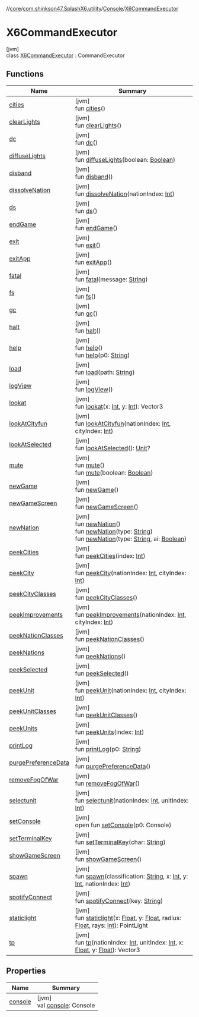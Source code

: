 //[core](../../../../index.md)/[com.shinkson47.SplashX6.utility](../../index.md)/[Console](../index.md)/[X6CommandExecutor](index.md)

# X6CommandExecutor

[jvm]\
class [X6CommandExecutor](index.md) : CommandExecutor

## Functions

| Name | Summary |
|---|---|
| [cities](cities.md) | [jvm]<br>fun [cities](cities.md)() |
| [clearLights](clear-lights.md) | [jvm]<br>fun [clearLights](clear-lights.md)() |
| [dc](dc.md) | [jvm]<br>fun [dc](dc.md)() |
| [diffuseLights](diffuse-lights.md) | [jvm]<br>fun [diffuseLights](diffuse-lights.md)(boolean: [Boolean](https://kotlinlang.org/api/latest/jvm/stdlib/kotlin/-boolean/index.html)) |
| [disband](disband.md) | [jvm]<br>fun [disband](disband.md)() |
| [dissolveNation](dissolve-nation.md) | [jvm]<br>fun [dissolveNation](dissolve-nation.md)(nationIndex: [Int](https://kotlinlang.org/api/latest/jvm/stdlib/kotlin/-int/index.html)) |
| [ds](ds.md) | [jvm]<br>fun [ds](ds.md)() |
| [endGame](end-game.md) | [jvm]<br>fun [endGame](end-game.md)() |
| [exit](exit.md) | [jvm]<br>fun [exit](exit.md)() |
| [exitApp](index.md#-113103897%2FFunctions%2F971615585) | [jvm]<br>fun [exitApp](index.md#-113103897%2FFunctions%2F971615585)() |
| [fatal](fatal.md) | [jvm]<br>fun [fatal](fatal.md)(message: [String](https://kotlinlang.org/api/latest/jvm/stdlib/kotlin/-string/index.html)) |
| [fs](fs.md) | [jvm]<br>fun [fs](fs.md)() |
| [gc](gc.md) | [jvm]<br>fun [gc](gc.md)() |
| [halt](halt.md) | [jvm]<br>fun [halt](halt.md)() |
| [help](index.md#-874969137%2FFunctions%2F971615585) | [jvm]<br>fun [help](index.md#-874969137%2FFunctions%2F971615585)()<br>fun [help](index.md#1186754965%2FFunctions%2F971615585)(p0: [String](https://kotlinlang.org/api/latest/jvm/stdlib/kotlin/-string/index.html)) |
| [load](load.md) | [jvm]<br>fun [load](load.md)(path: [String](https://kotlinlang.org/api/latest/jvm/stdlib/kotlin/-string/index.html)) |
| [logView](index.md#1422751425%2FFunctions%2F971615585) | [jvm]<br>fun [logView](index.md#1422751425%2FFunctions%2F971615585)() |
| [lookat](lookat.md) | [jvm]<br>fun [lookat](lookat.md)(x: [Int](https://kotlinlang.org/api/latest/jvm/stdlib/kotlin/-int/index.html), y: [Int](https://kotlinlang.org/api/latest/jvm/stdlib/kotlin/-int/index.html)): Vector3 |
| [lookAtCityfun](look-at-cityfun.md) | [jvm]<br>fun [lookAtCityfun](look-at-cityfun.md)(nationIndex: [Int](https://kotlinlang.org/api/latest/jvm/stdlib/kotlin/-int/index.html), cityIndex: [Int](https://kotlinlang.org/api/latest/jvm/stdlib/kotlin/-int/index.html)) |
| [lookAtSelected](look-at-selected.md) | [jvm]<br>fun [lookAtSelected](look-at-selected.md)(): [Unit](https://kotlinlang.org/api/latest/jvm/stdlib/kotlin/-unit/index.html)? |
| [mute](mute.md) | [jvm]<br>fun [mute](mute.md)()<br>fun [mute](mute.md)(boolean: [Boolean](https://kotlinlang.org/api/latest/jvm/stdlib/kotlin/-boolean/index.html)) |
| [newGame](new-game.md) | [jvm]<br>fun [newGame](new-game.md)() |
| [newGameScreen](new-game-screen.md) | [jvm]<br>fun [newGameScreen](new-game-screen.md)() |
| [newNation](new-nation.md) | [jvm]<br>fun [newNation](new-nation.md)()<br>fun [newNation](new-nation.md)(type: [String](https://kotlinlang.org/api/latest/jvm/stdlib/kotlin/-string/index.html))<br>fun [newNation](new-nation.md)(type: [String](https://kotlinlang.org/api/latest/jvm/stdlib/kotlin/-string/index.html), ai: [Boolean](https://kotlinlang.org/api/latest/jvm/stdlib/kotlin/-boolean/index.html)) |
| [peekCities](peek-cities.md) | [jvm]<br>fun [peekCities](peek-cities.md)(index: [Int](https://kotlinlang.org/api/latest/jvm/stdlib/kotlin/-int/index.html)) |
| [peekCity](peek-city.md) | [jvm]<br>fun [peekCity](peek-city.md)(nationIndex: [Int](https://kotlinlang.org/api/latest/jvm/stdlib/kotlin/-int/index.html), cityIndex: [Int](https://kotlinlang.org/api/latest/jvm/stdlib/kotlin/-int/index.html)) |
| [peekCityClasses](peek-city-classes.md) | [jvm]<br>fun [peekCityClasses](peek-city-classes.md)() |
| [peekImprovements](peek-improvements.md) | [jvm]<br>fun [peekImprovements](peek-improvements.md)(nationIndex: [Int](https://kotlinlang.org/api/latest/jvm/stdlib/kotlin/-int/index.html), cityIndex: [Int](https://kotlinlang.org/api/latest/jvm/stdlib/kotlin/-int/index.html)) |
| [peekNationClasses](peek-nation-classes.md) | [jvm]<br>fun [peekNationClasses](peek-nation-classes.md)() |
| [peekNations](peek-nations.md) | [jvm]<br>fun [peekNations](peek-nations.md)() |
| [peekSelected](peek-selected.md) | [jvm]<br>fun [peekSelected](peek-selected.md)() |
| [peekUnit](peek-unit.md) | [jvm]<br>fun [peekUnit](peek-unit.md)(nationIndex: [Int](https://kotlinlang.org/api/latest/jvm/stdlib/kotlin/-int/index.html), cityIndex: [Int](https://kotlinlang.org/api/latest/jvm/stdlib/kotlin/-int/index.html)) |
| [peekUnitClasses](peek-unit-classes.md) | [jvm]<br>fun [peekUnitClasses](peek-unit-classes.md)() |
| [peekUnits](peek-units.md) | [jvm]<br>fun [peekUnits](peek-units.md)(index: [Int](https://kotlinlang.org/api/latest/jvm/stdlib/kotlin/-int/index.html)) |
| [printLog](index.md#-86105941%2FFunctions%2F971615585) | [jvm]<br>fun [printLog](index.md#-86105941%2FFunctions%2F971615585)(p0: [String](https://kotlinlang.org/api/latest/jvm/stdlib/kotlin/-string/index.html)) |
| [purgePreferenceData](purge-preference-data.md) | [jvm]<br>fun [purgePreferenceData](purge-preference-data.md)() |
| [removeFogOfWar](remove-fog-of-war.md) | [jvm]<br>fun [removeFogOfWar](remove-fog-of-war.md)() |
| [selectunit](selectunit.md) | [jvm]<br>fun [selectunit](selectunit.md)(nationIndex: [Int](https://kotlinlang.org/api/latest/jvm/stdlib/kotlin/-int/index.html), unitIndex: [Int](https://kotlinlang.org/api/latest/jvm/stdlib/kotlin/-int/index.html)) |
| [setConsole](index.md#827383935%2FFunctions%2F971615585) | [jvm]<br>open fun [setConsole](index.md#827383935%2FFunctions%2F971615585)(p0: Console) |
| [setTerminalKey](set-terminal-key.md) | [jvm]<br>fun [setTerminalKey](set-terminal-key.md)(char: [String](https://kotlinlang.org/api/latest/jvm/stdlib/kotlin/-string/index.html)) |
| [showGameScreen](show-game-screen.md) | [jvm]<br>fun [showGameScreen](show-game-screen.md)() |
| [spawn](spawn.md) | [jvm]<br>fun [spawn](spawn.md)(classification: [String](https://kotlinlang.org/api/latest/jvm/stdlib/kotlin/-string/index.html), x: [Int](https://kotlinlang.org/api/latest/jvm/stdlib/kotlin/-int/index.html), y: [Int](https://kotlinlang.org/api/latest/jvm/stdlib/kotlin/-int/index.html), nationIndex: [Int](https://kotlinlang.org/api/latest/jvm/stdlib/kotlin/-int/index.html)) |
| [spotifyConnect](spotify-connect.md) | [jvm]<br>fun [spotifyConnect](spotify-connect.md)(key: [String](https://kotlinlang.org/api/latest/jvm/stdlib/kotlin/-string/index.html)) |
| [staticlight](staticlight.md) | [jvm]<br>fun [staticlight](staticlight.md)(x: [Float](https://kotlinlang.org/api/latest/jvm/stdlib/kotlin/-float/index.html), y: [Float](https://kotlinlang.org/api/latest/jvm/stdlib/kotlin/-float/index.html), radius: [Float](https://kotlinlang.org/api/latest/jvm/stdlib/kotlin/-float/index.html), rays: [Int](https://kotlinlang.org/api/latest/jvm/stdlib/kotlin/-int/index.html)): PointLight |
| [tp](tp.md) | [jvm]<br>fun [tp](tp.md)(nationIndex: [Int](https://kotlinlang.org/api/latest/jvm/stdlib/kotlin/-int/index.html), unitIndex: [Int](https://kotlinlang.org/api/latest/jvm/stdlib/kotlin/-int/index.html), x: [Float](https://kotlinlang.org/api/latest/jvm/stdlib/kotlin/-float/index.html), y: [Float](https://kotlinlang.org/api/latest/jvm/stdlib/kotlin/-float/index.html)): Vector3 |

## Properties

| Name | Summary |
|---|---|
| [console](index.md#1387697459%2FProperties%2F971615585) | [jvm]<br>val [console](index.md#1387697459%2FProperties%2F971615585): Console |
